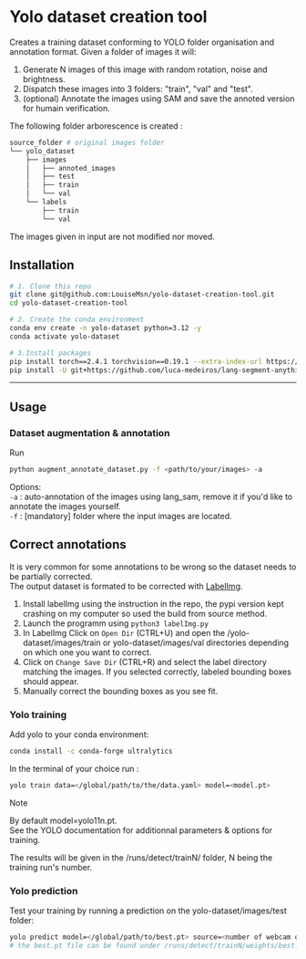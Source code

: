 # Yolo dataset creation tool
Creates a training dataset conforming to YOLO folder organisation and annotation format. Given a folder of images it will:
1. Generate N images of this image with random rotation, noise and brightness.
2. Dispatch these images into 3 folders: "train", "val" and "test".
3. (optional) Annotate the images using SAM and save the annoted version for humain verification.

The following folder arborescence is created :
```bash
source_folder # original images folder
└── yolo_dataset
    ├── images
    │   ├── annoted_images
    │   ├── test
    │   ├── train
    │   └── val
    └── labels
        ├── train
        └── val
```
The images given in input are not modified nor moved.


## Installation

```bash
# 1. Clone this repo
git clone git@github.com:LouiseMsn/yolo-dataset-creation-tool.git
cd yolo-dataset-creation-tool

# 2. Create the conda environment
conda env create -n yolo-dataset python=3.12 -y
conda activate yolo-dataset

# 3.Install packages
pip install torch==2.4.1 torchvision==0.19.1 --extra-index-url https://download.pytorch.org/whl/cu124
pip install -U git+https://github.com/luca-medeiros/lang-segment-anything.git
```
 ---
## Usage
### Dataset augmentation & annotation
Run
```bash
python augment_annotate_dataset.py -f <path/to/your/images> -a
```
Options:  
`-a` : auto-annotation of the images using lang_sam, remove it if you'd like to annotate the images yourself.  
`-f` : [mandatory] folder where the input images are located.

## Correct annotations
It is very common for some annotations to be wrong so the dataset needs to be partially corrected.  
The output dataset is formated to be corrected with [LabelImg](https://github.com/cloudy-sfu/labelimg).  

1. Install labelImg using the instruction in the repo, the pypi version kept crashing on my computer so used the build from source method.
2. Launch the programm using `python3 labelImg.py`
3. In LabelImg Click on `Open Dir` (CTRL+U) and open the /yolo-dataset/images/train or yolo-dataset/images/val directories depending on which one you want to correct.
4. Click on `Change Save Dir` (CTRL+R) and select the label directory matching the images. If you selected correctly, labeled bounding boxes should appear.
5. Manually correct the bounding boxes as you see fit.

### Yolo training
Add yolo to your conda environment:
```bash
conda install -c conda-forge ultralytics
```
In the terminal of your choice run :
```bash
yolo train data=</global/path/to/the/data.yaml> model=<model.pt> 
```
>[!NOTE]  
> By default model=yolo11n.pt.  
> See the YOLO documentation for additionnal parameters & options for training.  
 
The results will be given in the /runs/detect/trainN/ folder, N being the training run's number.

### Yolo prediction
Test your training by running a prediction on the yolo-dataset/images/test folder:  
```bash
yolo predict model=</global/path/to/best.pt> source=<number of webcam or /path/to/dir> imgsz=<image_size>
# the best.pt file can be found under /runs/detect/trainN/weights/best.pt
```
